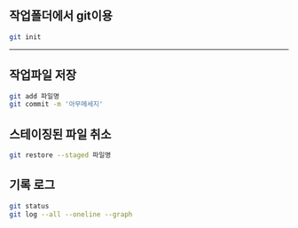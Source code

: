 ## 작업폴더에서 git이용

```bash
git init
```
---

## 작업파일 저장
```bash
git add 파일명
git commit -m '아무메세지'
```

## 스테이징된 파일 취소
```bash
git restore --staged 파일명
```

## 기록 로그
```bash
git status
git log --all --oneline --graph
```
